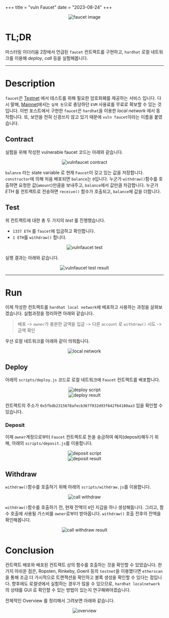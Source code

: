 +++
title = "vuln Faucet"
date = "2023-08-24"
+++

<center>
<img alt="faucet image" src="https://images.unsplash.com/photo-1610278764397-388d11c35ddb?ixlib=rb-4.0.3&ixid=M3wxMjA3fDB8MHxwaG90by1wYWdlfHx8fGVufDB8fHx8fA%3D%3D&auto=format&fit=crop&w=1456&q=80" />
</center>

# TL;DR
마스터링 이더리움 2장에서 언급된 `faucet` 컨트랙트를 구현하고, `hardhat` 로컬 네트워크를 이용해 *deploy*, *call* 등을 실험해봅니다.

---

# Description
`faucet`은 [Testnet](https://www.alchemy.com/overviews/what-are-testnets) 에서 테스트를 위해 필요한 암호화폐를 제공하는 서비스 입니다.
다시 말해, [Mainnet](https://academy.binance.com/en/glossary/mainnet)에서는 `실제 돈`으로 충당하던 `EVM` 사용료를 무료로 확보할 수 있는 것입니다.
이번 포스트에서 구현한 `faucet`은 `hardhat`을 이용한 *local network* 에서 동작합니다.
또, 보안을 전혀 신경쓰지 않고 있기 때문에 `vuln faucet`이라는 이름을 붙였습니다.

## Contract
실험을 위해 작성한 vulnerable faucet 코드는 아래와 같습니다.

<center>
<img alt="vulnfaucet contract" src="../../vuln_faucet/vulnfaucet_1.png" />
</center>

`balance` 라는 state variable 로 현재 `Faucet`이 갖고 있는 값을 저장합니다.
`constructor`에 의해 처음 배포되면 `balance`는 `0`입니다.
누군가 `withdraw()`함수를 호출하면 요청한 값(`amount`)만큼을 보내주고, `balance`에서 값만큼 차감합니다.
누군가 *ETH* 를 컨트랙트로 전송하면 `receive()` 함수가 호출되고, `balance`에 값을 더합니다.

## Test
위 컨트랙트에 대한 총 두 가지의 *test* 를 진행했습니다.
- `1337 ETH` 를 `faucet`에 입금하고 확인합니다.
- `1 ETH`를 `withdraw()` 합니다.

<center>
<img alt="vulnfaucet test" src="../../vuln_faucet/vulnfaucet_2.png" />
</center>

실행 결과는 아래와 같습니다.

<center>
<img alt="vulnfaucet test result" src="../../vuln_faucet/vulnfaucet_3.png" />
</center>

---

# Run
이제 작성한 컨트랙트를 `hardhat local network`에 배포하고 사용하는 과정을 살펴보겠습니다.
실험과정을 정리하면 아래와 같습니다.
> 배포 -> `owner`가 충분한 금액을 입금 -> 다른 `account` 로 `withdraw()` 시도 -> 금액 확인

우선 로컬 네트워크를 아래와 같이 띄워둡니다.

<center>
<img alt="local network" src="../../vuln_faucet/vulnfaucet_4.png" />
</center>

## Deploy
아래의 `scripts/deploy.js` 코드로 로컬 네트워크에 `Faucet` 컨트랙트를 배포합니다.

<center>
<img alt="deploy script" src="../../vuln_faucet/vulnfaucet_5.png" />
</center>

<center>
<img alt="deploy result" src="../../vuln_faucet/vulnfaucet_6.png" />
</center>

컨트랙트의 주소가 `0x5fbdb2315678afecb367f032d93f642f64180aa3` 임을 확인할 수 있습니다.

### Deposit
이제 `owner`계정으로부터 `Faucet` 컨트랙트로 돈을 송금하여 예치(deposit)해두기 위해, 아래의 `scripts/deposit.js`를 이용합니다.

<center>
<img alt="deposit script" src="../../vuln_faucet/vulnfaucet_7.png" />
</center>

<center>
<img alt="deposit result" src="../../vuln_faucet/vulnfaucet_8.png" />
</center>

## Withdraw
`withdraw()`함수를 호출하기 위해 아래의 `scripts/withdraw.js`를 이용합니다.

<center>
<img alt="call withdraw" src="../../vuln_faucet/vulnfaucet_9.png" />
</center>

`withdraw()`함수를 호출하기 전, 현재 잔액이 `0`인 지갑을 하나 생성해둡니다.
그리고, 함수 호출에 사용될 가스비를 `owner`로부터 받아옵니다.
`withdraw()` 호출 전후의 잔액을 확인해봅니다.

<center>
<img alt="call withdraw result" src="../../vuln_faucet/vulnfaucet_10.png" />
</center>

# Conclusion

컨트랙트 배포와 배포된 컨트랙트 상의 함수를 호출하는 것을 확인할 수 있었습니다.
한가지 아쉬운 점은, Ropsten, Rinkeby, Goeril 등의 `testnet`을 이용했다면 `etherscan`을 통해 조금 더 가시적으로 트랜잭션을 확인하고 블록 생성을 확인할 수 있다는 점입니다.
향후에도 로컬넷에서 실험하는 경우가 많을 수 있으므로, `hardhat localnetwork`의 상태를 GUI 로 확인할 수 있는 방법이 있는지 연구해봐야겠습니다.

전체적인 Overview 를 정리해서 그려보면 아래와 같습니다.

<center>
<img alt="overview" src="../../vuln_faucet/vulnfaucet_11.png" />
</center>

<script src="https://utteranc.es/client.js"
        repo="c0np4nn4/utterance_repo"
        issue-term="pathname"
        label="utterances"
        theme="github-light"
        crossorigin="anonymous"
        async>
</script>
